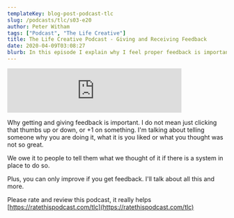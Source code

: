 ```yaml
---
templateKey: blog-post-podcast-tlc
slug: /podcasts/tlc/s03-e20
author: Peter Witham
tags: ["Podcast", "The Life Creative"]
title: The Life Creative Podcast - Giving and Receiving Feedback
date: 2020-04-09T03:08:27
blurb: In this episode I explain why I feel proper feedback is important for everyone along with some examples.
---
```


<iframe src="https://anchor.fm/peter-witham/embed/episodes/Giving-and-receiving-feedback-is-important-ecio57" height="102px" width="400px" frameborder="0" scrolling="no"></iframe>

Why getting and giving feedback is important. I do not mean just clicking that thumbs up or down, or +1 on something. I'm talking about telling someone why you are doing it, what it is you liked or what you thought was not so great.

We owe it to people to tell them what we thought of it if there is a system in place to do so.

Plus, you can only improve if you get feedback. I'll talk about all this and more.

Please rate and review this podcast, it really helps
[https://ratethispodcast.com/tlc](https://ratethispodcast.com/tlc)